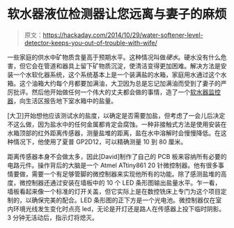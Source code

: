 # 软水器液位检测器让您远离与妻子的麻烦

> 原文：<https://hackaday.com/2014/10/29/water-softener-level-detector-keeps-you-out-of-trouble-with-wife/>

一些家庭的供水中矿物质含量高于预期水平。这种情况叫做*硬水*。硬水没有什么危害，但它会在管道和器具上留下矿物质沉淀，使清洁变得更加困难。解决方法是安装一个水软化器系统，这个系统基本上是一个装满盐的水箱，家庭用水通过这个水箱。这个油箱大约每个月都要加满油，大卫因为总是忘记加满油而受到了妻子的严厉批评。然后他开始做任何一个伟大的丈夫都会做的事情，造了一个[软水器监控器](http://www.robotroom.com/WaterSoftenerMonitor.html)，向生活区报告地下室水箱中的盐量。

[大卫]开始想他应该测试水的盐度，以确定是否需要加盐，但考虑了一会儿后决定不这么做，因为盐水中的任何金属都肯定会腐蚀。一种非接触式方法是使用安装在水箱顶部的红外距离传感器，测量盐堆的距离，盐在水中溶解时会慢慢降低。在这种情况下，他使用了夏普 GP2D12，可以精确测量 10 到 80 厘米。

距离传感器本身不会做太多，因此[David]制作了自己的 PCB 板来容纳所有必要的电路元件。操作背后的大脑是一个 Atmel ATtiny861 20 针微控制器。他有很多事情要做，需要一个有足够管脚的微控制器来实现他所有的功能。除了感测盐堆的高度，微控制器还通过安装在墙板中的 10 个 LED 条形图输出盐量水平。乍一看，墙板看起来像一个标准的灯开关盖，但它实际上是在数控铣床上专门为这个项目定制的，以确保完美的配合。LED 条形图的正下方是一个光电池。微控制器仅在室内环境光线发生变化时点亮 led，无论是开灯还是路人在传感器上投下临时阴影。3 分钟无活动后，指示灯将熄灭。